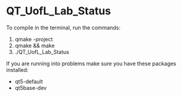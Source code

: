 # QT_UofL_Lab_Status

To compile in the terminal, run the commands:
1. qmake -project
2. qmake && make
3. ./QT_UofL_Lab_Status

If you are running into problems make sure you have these packages installed:
- qt5-default
- qt5base-dev
